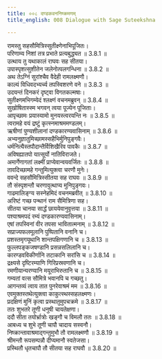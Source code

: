 ```yaml
---
title: ००८ दण्डकवननिष्क्रमणम्
title_english: 008 Dialogue with Sage Suteekshna

---
```



रामस्तु सहसौमित्रिस्सुतीक्ष्णेनाभिपूजितः।  
परिणाम्य निशां तत्र प्रभाते प्रत्यबुद्ध्यत ॥ 3.8.1 ॥   
उत्थाय तु यथाकालं राघवः सह सीतया।  
उपास्पृशत्सुशीतेन जलेनोत्पलगन्धिना ॥ 3.8.2 ॥   
अथ तेऽग्निं सुरांश्चैव वैदेही रामलक्ष्मणौ।  
काल्यं विधिवदभ्यर्च्य तपस्विशरणे वने ॥ 3.8.3 ॥   
उदयन्तं दिनकरं दृष्ट्वा विगतकल्मषाः।  
सुतीक्ष्णमभिगम्येदं श्लक्ष्णं वचनमब्रुवन् ॥ 3.8.4 ॥   
सुखोषितास्स्म भगवन् त्वया पूज्येन पूजिताः।  
आपृच्छामः प्रयास्यामो मुनयस्त्वरयन्ति नः ॥ 3.8.5 ॥   
त्वरामहे वयं द्रष्टुं कृत्स्नमाश्रममण्डलम्।  
ऋषीणां पुण्यशीलानां दण्डकारण्यवासिनाम् ॥ 3.8.6 ॥   
अभ्यनुज्ञातुमिच्छामस्सहैभिर्मुनिपुङ्गवैः।  
धर्मनित्यैस्तपौदान्तैर्विशिखैरिव पावकैः ॥ 3.8.7 ॥   
अविषह्यातपो यात्सूर्यो नातिविराजते।  
अमार्गेणागतां लक्ष्मीं प्राप्येवान्वयवर्जितः ॥ 3.8.8 ॥   
तावदिच्छामहे गन्तुमित्युक्त्वा चरणौ मुनेः।  
ववन्दे सहसौमित्रिस्सीतया सह राघवः ॥ 3.8.9 ॥   
तौ संस्पृशन्तौ चरणावुत्थाप्य मुनिपुङ्गवः।  
गाढमालिङ्ग्य सस्नेहमिदं वचनमब्रवीत् ॥ 3.8.10 ॥   
अरिष्टं गच्छ पन्थानं राम सैमित्रिणा सह।  
सीतया चानया सार्द्धं छाययेवानुवृत्तया ॥ 3.8.11 ॥   
पश्याश्रमपदं रम्यं दण्डकारण्यवासिनाम्।  
एषां तपस्विनां वीर तपसा भावितात्मनाम् ॥ 3.8.12 ॥   
सप्राज्यफलमूलानि पुष्पितानि वनानि च।  
प्रशस्तमृगयूथानि शान्तपक्षिगणानि च ॥ 3.8.13 ॥   
फुल्लपङ्कजषण्डानि प्रसन्नसलिलानि च।  
कारण्डवविकीर्णानि तटाकानि सरांसि च ॥ 3.8.14 ॥   
द्रक्ष्यसे दृष्टिरम्याणि गिरिप्रस्रवणानि च।  
रमणीयान्यरण्यानि मयूराभिरुतानि च ॥ 3.8.15 ॥   
गम्यतां वत्स सौमित्रे भवानपि च गच्छतु।  
आगन्तव्यं त्वाय तात पुनरेवाश्रमं मम ॥ 3.8.16 ॥   
एवमुक्तस्तथेत्युक्त्वा काकुत्स्थस्सहलक्ष्मणः।  
प्रदक्षिणं मुनिं कृत्वा प्रस्थातुमुपचक्रमे ॥ 3.8.17 ॥   
ततः शुभतरे तूणी धनुषी चायतेक्षणा।  
ददौ सीता तयोर्भ्रात्रोः खङ्गौ च विमलौ ततः ॥ 3.8.18 ॥   
आबध्य च शुभे तूणी चापौ चादाय सस्वनौ।  
निष्क्रान्तावाश्रमाद्गन्तुमुभौ तौ रामलक्ष्मणौ ॥ 3.8.19 ॥   
श्रीमन्तौ रूपसम्पन्नौ दीप्यमानौ स्वतेजसा।  
प्रस्थितौ धृतचापौ तौ सीतया सह राघवौ ॥ 3.8.20 ॥   